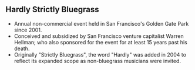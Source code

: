 Hardly Strictly Bluegrass
-------------------------

* Annual non-commercial event held in San Francisco's Golden Gate Park since 2001.
* Conceived and subsidized by San Francisco venture capitalist Warren Hellman; who also sponsored for the event for at least 15 years past his death.
* Originally "Strictly Bluegrass", the word "Hardly" was added in 2004 to reflect its expanded scope as non-bluegrass musicians were invited.
